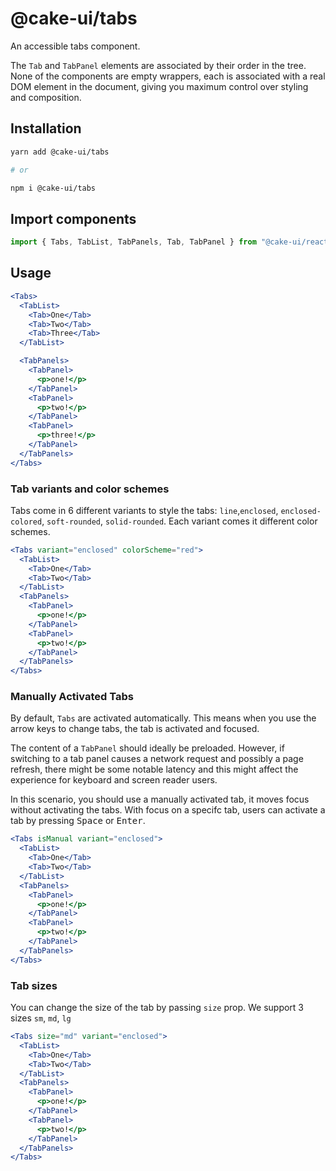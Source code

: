 # @cake-ui/tabs

An accessible tabs component.

The `Tab` and `TabPanel` elements are associated by their order in the tree.
None of the components are empty wrappers, each is associated with a real DOM
element in the document, giving you maximum control over styling and
composition.

## Installation

```sh
yarn add @cake-ui/tabs

# or

npm i @cake-ui/tabs
```

## Import components

```jsx
import { Tabs, TabList, TabPanels, Tab, TabPanel } from "@cake-ui/react"
```

## Usage

```jsx
<Tabs>
  <TabList>
    <Tab>One</Tab>
    <Tab>Two</Tab>
    <Tab>Three</Tab>
  </TabList>

  <TabPanels>
    <TabPanel>
      <p>one!</p>
    </TabPanel>
    <TabPanel>
      <p>two!</p>
    </TabPanel>
    <TabPanel>
      <p>three!</p>
    </TabPanel>
  </TabPanels>
</Tabs>
```

### Tab variants and color schemes

Tabs come in 6 different variants to style the tabs: `line`,`enclosed`,
`enclosed-colored`, `soft-rounded`, `solid-rounded`. Each variant comes it
different color schemes.

```jsx
<Tabs variant="enclosed" colorScheme="red">
  <TabList>
    <Tab>One</Tab>
    <Tab>Two</Tab>
  </TabList>
  <TabPanels>
    <TabPanel>
      <p>one!</p>
    </TabPanel>
    <TabPanel>
      <p>two!</p>
    </TabPanel>
  </TabPanels>
</Tabs>
```

### Manually Activated Tabs

By default, `Tabs` are activated automatically. This means when you use the
arrow keys to change tabs, the tab is activated and focused.

The content of a `TabPanel` should ideally be preloaded. However, if switching
to a tab panel causes a network request and possibly a page refresh, there might
be some notable latency and this might affect the experience for keyboard and
screen reader users.

In this scenario, you should use a manually activated tab, it moves focus
without activating the tabs. With focus on a specifc tab, users can activate a
tab by pressing <kbd>Space</kbd> or <kbd>Enter</kbd>.

```jsx
<Tabs isManual variant="enclosed">
  <TabList>
    <Tab>One</Tab>
    <Tab>Two</Tab>
  </TabList>
  <TabPanels>
    <TabPanel>
      <p>one!</p>
    </TabPanel>
    <TabPanel>
      <p>two!</p>
    </TabPanel>
  </TabPanels>
</Tabs>
```

### Tab sizes

You can change the size of the tab by passing `size` prop. We support 3 sizes
`sm`, `md`, `lg`

```jsx
<Tabs size="md" variant="enclosed">
  <TabList>
    <Tab>One</Tab>
    <Tab>Two</Tab>
  </TabList>
  <TabPanels>
    <TabPanel>
      <p>one!</p>
    </TabPanel>
    <TabPanel>
      <p>two!</p>
    </TabPanel>
  </TabPanels>
</Tabs>
```
